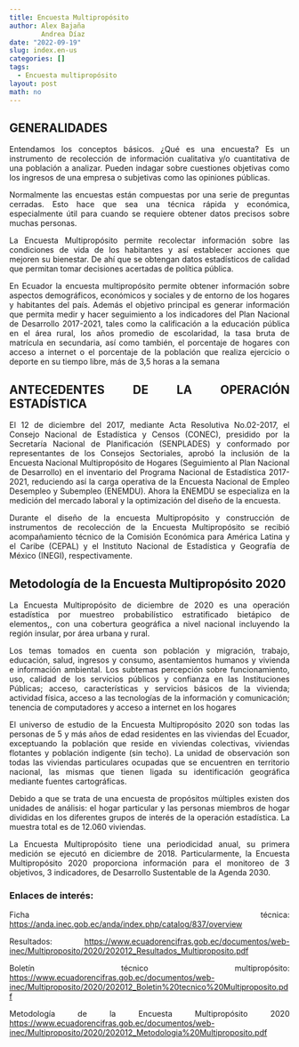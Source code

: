 ```yaml
---
title: Encuesta Multipropósito
author: Alex Bajaña
        Andrea Díaz 
date: "2022-09-19"
slug: index.en-us
categories: []
tags:
  - Encuesta multipropósito
layout: post
math: no
---
```


<style>
body {
text-align: justify}
</style>


<!-- ::: -->

<!-- ::: {} -->

## GENERALIDADES

Entendamos los conceptos básicos. ¿Qué es una encuesta? Es un instrumento de recolección de información cualitativa y/o cuantitativa de una población a analizar.  Pueden indagar sobre cuestiones objetivas como los ingresos de una empresa o subjetivas como las opiniones públicas.
 
Normalmente las encuestas están compuestas por una serie de preguntas cerradas. Esto hace que sea una técnica rápida y económica, especialmente útil para cuando se requiere obtener datos precisos sobre muchas personas.

La Encuesta Multipropósito permite recolectar información sobre las condiciones de vida de los habitantes y así establecer acciones que mejoren su bienestar. De ahí que se obtengan datos estadísticos de calidad que permitan tomar decisiones acertadas de política pública.

En Ecuador la encuesta multipropósito permite obtener información sobre aspectos demográficos, económicos y sociales y de entorno de los hogares y habitantes del país. Además el objetivo principal es generar información que permita medir y hacer seguimiento a los indicadores del Plan Nacional de Desarrollo 2017-2021, tales como la calificación a la educación pública en el área rural, los años promedio de escolaridad, la tasa bruta de matrícula en secundaria, así como también, el porcentaje de hogares con acceso a internet o el porcentaje de la población que realiza ejercicio o deporte en su tiempo libre, más de 3,5 horas a la semana

<!-- ::: -->

<!-- ::: {} -->


## ANTECEDENTES DE LA OPERACIÓN ESTADÍSTICA

El 12 de diciembre del 2017, mediante Acta Resolutiva No.02-2017, el Consejo Nacional de Estadística y Censos (CONEC), presidido por la Secretaría Nacional de Planificación (SENPLADES) y conformado por representantes de los Consejos Sectoriales, aprobó la inclusión de la Encuesta Nacional Multipropósito de Hogares (Seguimiento al Plan Nacional de Desarrollo) en el inventario del Programa Nacional de Estadística 2017-2021, reduciendo así la carga operativa de la  Encuesta Nacional de Empleo Desempleo y Subempleo (ENEMDU). Ahora la ENEMDU  se especializa en la medición del mercado laboral y la optimización del diseño de la encuesta.

Durante el diseño de la encuesta Multipropósito y construcción de instrumentos de recolección de la Encuesta Multipropósito se recibió acompañamiento técnico de la Comisión Económica para América Latina y el Caribe (CEPAL) y el Instituto Nacional de Estadística y Geografía de México (INEGI), respectivamente.


<!-- ::: -->

<!-- ::: {} -->

## Metodología de la Encuesta Multipropósito 2020 

La Encuesta Multipropósito de diciembre de 2020  es una operación estadística por muestreo probabilístico estratificado bietápico de elementos,, con una cobertura geográfica a nivel nacional incluyendo la región insular, por área urbana y rural. 

Los temas tomados en cuenta son población y migración, trabajo, educación, salud, ingresos y consumo, asentamientos humanos y vivienda e información ambiental. Los subtemas  percepción sobre funcionamiento, uso, calidad de los servicios públicos y confianza en las Instituciones Públicas; acceso, características y servicios básicos de la vivienda; actividad física, acceso a las tecnologías de la información y comunicación; tenencia de computadores y acceso a internet en los hogares

El universo de estudio de la Encuesta Multipropósito 2020 son todas las personas de 5  y más años de edad  residentes en las viviendas del Ecuador, exceptuando la población que reside en  viviendas colectivas, viviendas flotantes y población indigente (sin techo). La unidad de observación son todas las viviendas particulares ocupadas que se encuentren en territorio nacional, las mismas que tienen ligada su identificación geográfica mediante fuentes cartográficas. 

Debido a que se trata de una encuesta de propósitos múltiples existen dos unidades de análisis: el hogar particular y las personas miembros de hogar  divididas en los diferentes grupos de interés de la operación estadística. La muestra total es de 12.060 viviendas.

La Encuesta Multipropósito tiene una periodicidad anual, su primera medición 
se ejecutó en diciembre de 2018. Particularmente, la Encuesta Multipropósito 2020 proporciona información para el monitoreo de 3 objetivos, 3 indicadores, de  Desarrollo Sustentable de la Agenda 2030.


### Enlaces de interés:
Ficha técnica:
<https://anda.inec.gob.ec/anda/index.php/catalog/837/overview>

Resultados:
<https://www.ecuadorencifras.gob.ec/documentos/web-inec/Multiproposito/2020/202012_Resultados_Multiproposito.pdf>

Boletín técnico multipropósito:
<https://www.ecuadorencifras.gob.ec/documentos/web-inec/Multiproposito/2020/202012_Boletin%20tecnico%20Multiproposito.pdf>

Metodología de la Encuesta Multipropósito 2020
<https://www.ecuadorencifras.gob.ec/documentos/web-inec/Multiproposito/2020/202012_Metodologia%20Multiproposito.pdf>



